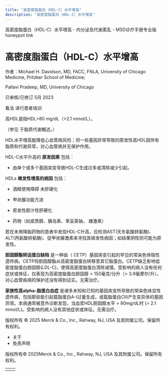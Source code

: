 ```yaml
---
title: "高密度脂蛋白（HDL-C）水平增高"
description: "高密度脂蛋白（HDL-C）水平增高"
---
```


﻿高密度脂蛋白（HDL-C）水平增高 - 内分泌及代谢紊乱 - MSD诊疗手册专业版 honeypot link

# 高密度脂蛋白（HDL-C）水平增高

作者：Michael H. Davidson, MD, FACC, FNLA, University of Chicago Medicine, Pritzker School of Medicine;

Pallavi Pradeep, MD, University of Chicago

已审核/已修订 5月 2023

看法 进行患者培训

高HDL是指HDL>80 mg/dL（>2.1 mmol/L）。

（参见 于脂质代谢概述。）

HDL水平增高能降低心血管病风险；但一些基因异常导致的原发性高HDL因伴有脂质和代谢异常，对心血管病并无保护作用。

HDL-C水平升高的 **原发因素** 包括：

- 由单个或多个基因突变导致HDL-C生成过多或清除减少引起。


HDLs **继发性增高的病因** 包括：

- 酒精使用障碍 未肝硬化

- 甲状腺功能亢进

- 原发性胆汁性肝硬化

- 药物（如皮质醇、胰岛素、苯妥英钠， 雌激素）


若在未用降脂药物的患者中发现HDL-C升高，应检测AST(天冬氨酸转氨酶)、ALT(丙氨酸转氨酶)、促甲状腺激素来寻找其继发性病因；如结果阴性则可能为原发性。

**胆固醇酯转运蛋白缺陷** 是一种由（ _CETP_）基因突变引起的罕见的常染色体隐性遗传病。CETP将胆固醇酯从高密度脂蛋白转移至其它脂蛋白。CETP缺乏影响低密度脂蛋白胆固醇(LDL-C)，使得高密度脂蛋白清除减慢。受影响的病人没有任何症状或体征，仅表现为高密度脂蛋白胆固醇 > 150毫克/分升（> 3.9毫摩尔/升）。对心血管疾病的保护还没有得到证实。无需治疗。

**家族性高alpha-脂蛋白血症** 是诸多未知和已知的基因突变所导致的常染色体显性遗传病，包括那些能引起载脂蛋白A-Ⅰ过量生成，或载脂蛋白CⅢ产生变异体的基因异常。本病通常被意外诊断发现，当血浆HDL胆固醇水平 > 80mg/dL时 (> 2.1 mmol/L)。受影响的病人没有其他症状或体征。无需治疗。



版权所有 © 2025
Merck & Co., Inc., Rahway, NJ, USA 及其附属公司。保留所有权利。

- 关于
- 免责声明

版权所有© 2025Merck & Co., Inc., Rahway, NJ, USA 及其附属公司。保留所有权利。

|     |     |
| --- | --- |
|  |  |